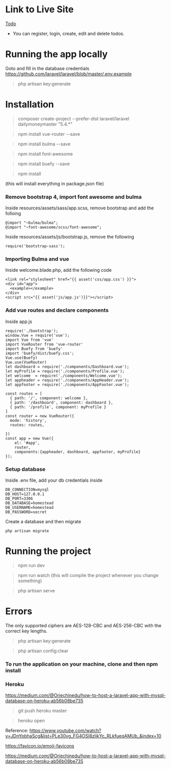 # Link to Live Site

[Todo](https://todolistvuejs.herokuapp.com/)

- You can register, login, create, edit and delete todos.

# Running the app locally

Goto and fill in the database credentials https://github.com/laravel/laravel/blob/master/.env.example

> php artisan key:generate



# Installation

> composer create-project --prefer-dist laravel/laravel dailymoneymaster "5.4.*"


> npm install vue-router --save

> npm install bulma --save

> npm install font-awesome

> npm install buefy --save

> npm install

(this will install everything in package.json file)

### Remove bootstrap 4, import font awesome and bulma

Inside resources/assets/sass/app.scss, remove bootstrap and add the folloing

```
@import "~bulma/bulma";
@import "~font-awesome/scss/font-awesome";
```

Inside resources/assets/js/bootstrap.js, remove the following

```
require('bootstrap-sass');
```

### Importing Bulma and vue

Inside welcome.blade.php, add the following code


```
<link rel="stylesheet" href="{{ asset('css/app.css') }}">
<div id="app">
  <example></example>
</div>
<script src="{{ asset('js/app.js')}}"></script>
```

### Add vue routes and declare components

Inside app.js


```
require('./bootstrap');
window.Vue = require('vue');
import Vue from 'vue'
import VueRouter from 'vue-router'
import Buefy from 'buefy'
import 'buefy/dist/buefy.css';
Vue.use(Buefy)
Vue.use(VueRouter)
let dashboard = require('./components/Dashboard.vue');
let myProfile = require('./components/Profile.vue');
let welcome  = require('./components/Welcome.vue');
let appheader = require('./components/AppHeader.vue');
let appfooter = require('./components/AppFooter.vue');

const routes = [
  { path: '/', component: welcome },
  { path: '/dashboard', component: dashboard },
  { path: '/profile', component: myProfile }
]
const router = new VueRouter({
  mode: 'history',
  routes: routes,

})
const app = new Vue({
    el: '#app',
    router,
    components:{appheader, dashboard, appfooter, myProfile}
});
```

### Setup database

Inside .env file, add your db credentials inside
```
DB_CONNECTION=mysql
DB_HOST=127.0.0.1
DB_PORT=3306
DB_DATABASE=homestead
DB_USERNAME=homestead
DB_PASSWORD=secret
```

Create a database and then migrate

```
php artisan migrate
```


# Running the project

> npm run dev

> npm run watch (this will compile the project whenever you change something)

> php artisan serve


# Errors

The only supported ciphers are AES-128-CBC and AES-256-CBC with the correct key lengths.

> php artisan key:generate

> php artisan config:clear



### To run the application on your machine, clone and then npm install 


### Heroku

https://medium.com/@Oriechinedu/how-to-host-a-laravel-app-with-mysql-database-on-heroku-ab56b08be735

> git push heroku master

> heroku open

Reference:
https://www.youtube.com/watch?v=JDnYobhaScg&list=PLe30vg_FG4OSl8zlikYc_RLkfueqAMUb_&index=10

https://favicon.io/emoji-favicons





https://medium.com/@Oriechinedu/how-to-host-a-laravel-app-with-mysql-database-on-heroku-ab56b08be735
